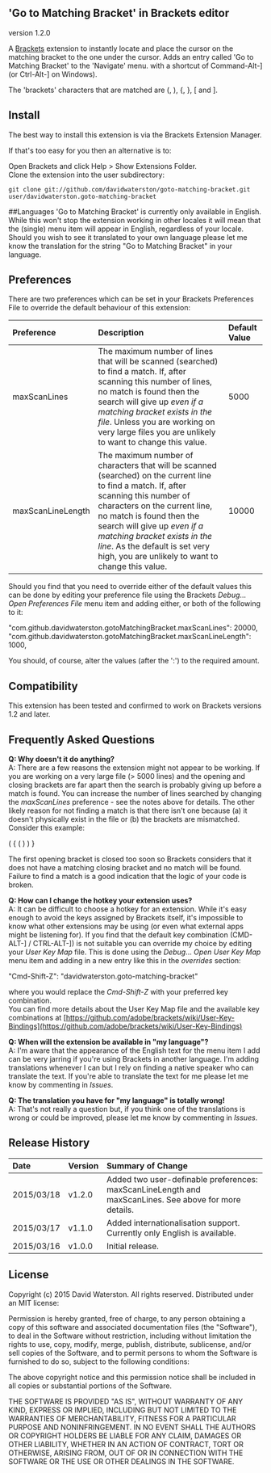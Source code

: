 ## 'Go to Matching Bracket' in Brackets editor
version 1.2.0
  
A [Brackets](http://brackets.io/) extension to instantly locate and place the cursor on the matching bracket to the one under the cursor. Adds an entry called 'Go to Matching Bracket' to the 'Navigate' menu. with a shortcut of Command-Alt-] (or Ctrl-Alt-] on Windows).

The 'brackets' characters that are matched are (, ), {, }, [ and ].
  
  
## Install

The best way to install this extension is via the Brackets Extension Manager.


If that's too easy for you then an alternative is to:

Open Brackets and click Help > Show Extensions Folder.  
Clone the extension into the user subdirectory:

    git clone git://github.com/davidwaterston/goto-matching-bracket.git user/davidwaterston.goto-matching-bracket
  
  
##Languages
'Go to Matching Bracket' is currently only available in English. While this won't stop the extension working in other locales it will mean that the (single) menu item will appear in English, regardless of your locale.  
Should you wish to see it translated to your own language please let me know the translation for the string "Go to Matching Bracket" in your language.
  
  
## Preferences
There are two preferences which can be set in your Brackets Preferences File to override the default behaviour of this extension:  

| Preference | Description | Default Value |  
| :--------- | :---------- | :------------ |  
| maxScanLines | The maximum number of lines that will be scanned (searched) to find a match. If, after scanning this number of lines, no match is found then the search will give up _even if a matching bracket exists in the file_. Unless you are working on very large files you are unlikely to want to change this value. | 5000 |  
| maxScanLineLength | The maximum number of characters that will be scanned (searched) on the current line to find a match. If, after scanning this number of characters on the current line, no match is found then the search will give up _even if a matching bracket exists in the line_. As the default is set very high, you are unlikely to want to change this value. | 10000 |  
  
Should you find that you need to override either of the default values this can be done by editing your preference file using the Brackets _Debug_... _Open Preferences File_ menu item and adding either, or both of the following to it: 

"com.github.davidwaterston.gotoMatchingBracket.maxScanLines": 20000,
"com.github.davidwaterston.gotoMatchingBracket.maxScanLineLength": 1000,

You should, of course, alter the values (after the ':') to the required amount.
  
  
## Compatibility
This extension has been tested and confirmed to work on Brackets versions 1.2 and later. 
  
  
## Frequently Asked Questions
**Q: Why doesn't it do anything?**  
A: There are a few reasons the extension might not appear to be working. If you are working on a very large file (> 5000 lines) and the opening and closing brackets are far apart then the search is probably giving up before a match is found. You can increase the number of lines searched by changing the _maxScanLines_ preference - see the notes above for details. The other likely reason for not finding a match is that there isn't one because (a) it doesn't physically exist in the file or (b) the brackets are mismatched. Consider this example:  
  
 (  {     ( )   ) }  
   
The first opening bracket is closed too soon so Brackets considers that it does not have a matching closing bracket and no match will be found.  
Failure to find a match is a good indication that the logic of your code is broken.  
  
**Q: How can I change the hotkey your extension uses?**  
A: It can be difficult to choose a hotkey for an extension. While it's easy enough to avoid the keys assigned by Brackets itself, it's impossible to know what other extensions may be using (or even what external apps might be listening for). If you find that the default key combination (CMD-ALT-] / CTRL-ALT-]) is not suitable you can override my choice by editing your _User Key Map_ file. This is done using the _Debug_... _Open User Key Map_ menu item and adding in a new entry like this in the _overrides_ section:  
  
"Cmd-Shift-Z": "davidwaterston.goto-matching-bracket"

where you would replace the _Cmd-Shift-Z_ with your preferred key combination.  
You can find more details about the User Key Map file and the available key combinations at [https://github.com/adobe/brackets/wiki/User-Key-Bindings](https://github.com/adobe/brackets/wiki/User-Key-Bindings)  
  
**Q: When will the extension be available in "my language"?**  
A: I'm aware that the appearance of the English text for the menu item I add can be very jarring if you're using Brackets in another language. I'm adding translations whenever I can but I rely on finding a native speaker who can translate the text. If you're able to translate the text for me please let me know by commenting in _Issues_.  
  
**Q: The translation you have for "my language" is totally wrong!**    
A: That's not really a question but, if you think one of the translations is wrong or could be improved, please let me know by commenting in _Issues_.  
  
  
## Release History
| Date | Version | Summary of Change |  
| :--- | :------ | :---------------- | 
| 2015/03/18 | v1.2.0 | Added two user-definable preferences: maxScanLineLength and maxScanLines.  See above for more details. |  
| 2015/03/17 | v1.1.0 | Added internationalisation support. Currently only English is available. |    
| 2015/03/16 | v1.0.0 | Initial release. |  
  
  
## License

Copyright (c) 2015 David Waterston. All rights reserved.
Distributed under an MIT license:

Permission is hereby granted, free of charge, to any person obtaining a copy of this software and associated documentation files (the "Software"), to deal in the Software without restriction, including without limitation the rights to use, copy, modify, merge, publish, distribute, sublicense, and/or sell copies of the Software, and to permit persons to whom the Software is furnished to do so, subject to the following conditions:

The above copyright notice and this permission notice shall be included in all copies or substantial portions of the Software.

THE SOFTWARE IS PROVIDED "AS IS", WITHOUT WARRANTY OF ANY KIND, EXPRESS OR IMPLIED, INCLUDING BUT NOT LIMITED TO THE WARRANTIES OF MERCHANTABILITY, FITNESS FOR A PARTICULAR PURPOSE AND NONINFRINGEMENT. IN NO EVENT SHALL THE AUTHORS OR COPYRIGHT HOLDERS BE LIABLE FOR ANY CLAIM, DAMAGES OR OTHER LIABILITY, WHETHER IN AN ACTION OF CONTRACT, TORT OR OTHERWISE, ARISING FROM, OUT OF OR IN CONNECTION WITH THE SOFTWARE OR THE USE OR OTHER DEALINGS IN THE SOFTWARE.
